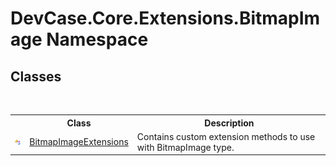 # DevCase.Core.Extensions.BitmapImage Namespace
 




## Classes
&nbsp;<table><tr><th></th><th>Class</th><th>Description</th></tr><tr><td>![Public class](media/pubclass.gif "Public class")</td><td><a href="T_DevCase_Core_Extensions_BitmapImage_BitmapImageExtensions">BitmapImageExtensions</a></td><td>
Contains custom extension methods to use with BitmapImage type.</td></tr></table>&nbsp;
